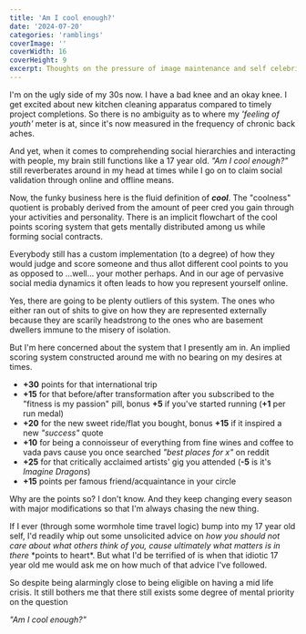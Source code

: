 ```yaml
---
title: 'Am I cool enough?'
date: '2024-07-20'
categories: 'ramblings'
coverImage: ''
coverWidth: 16
coverHeight: 9
excerpt: Thoughts on the pressure of image maintenance and self celebrity culture
---
```


I'm on the ugly side of my 30s now. I have a bad knee and an okay knee. I get excited about new kitchen cleaning apparatus compared to timely project completions. So there is no ambiguity as to where my _'feeling of youth'_ meter is at, since it's now measured in the frequency of chronic back aches.

And yet, when it comes to comprehending social hierarchies and interacting with people, my brain still functions like a 17 year old. _"Am I cool enough?"_ still reverberates around in my head at times while I go on to claim social validation through online and offline means.

Now, the funky business here is the fluid definition of _**cool**_. The "coolness" quotient is probably derived from the amount of peer cred you gain through your activities and personality. There is an implicit flowchart of the cool points scoring system that gets mentally distributed among us while forming social contracts.

Everybody still has a custom implementation (to a degree) of how they would judge and score someone and thus allot different cool points to you as opposed to ...well... your mother perhaps. And in our age of pervasive social media dynamics it often leads to how you represent yourself online.

Yes, there are going to be plenty outliers of this system. The ones who either ran out of shits to give on how they are represented externally because they are scarily headstrong to the ones who are basement dwellers immune to the misery of isolation.

But I'm here concerned about the system that I presently am in. An implied scoring system constructed around me with no bearing on my desires at times.

- **+30** points for that international trip
- **+15** for that before/after transformation after you subscribed to the "fitness is my passion" pill, bonus **+5** if you've started running (**+1** per run medal)
- **+20** for the new sweet ride/flat you bought, bonus **+15** if it inspired a new _"success"_ quote
- **+10** for being a connoisseur of everything from fine wines and coffee to vada pavs cause you once searched _"best places for x"_ on reddit
- **+25** for that critically acclaimed artists' gig you attended (**-5** is it's _Imagine Dragons_)
- **+15** points per famous friend/acquaintance in your circle

Why are the points so? I don't know. And they keep changing every season with major modifications so that I'm always chasing the new thing.

If I ever (through some wormhole time travel logic) bump into my 17 year old self, I'd readily whip out some unsolicited advice on _how you should not care about what others think of you, cause ultimately what matters is in there_ \*points to heart\*. But what I'd be terrified of is when that idiotic 17 year old me would ask me on how much of that advice I've followed.

So despite being alarmingly close to being eligible on having a mid life crisis. It still bothers me that there still exists some degree of mental priority on the question

_"Am I cool enough?"_
